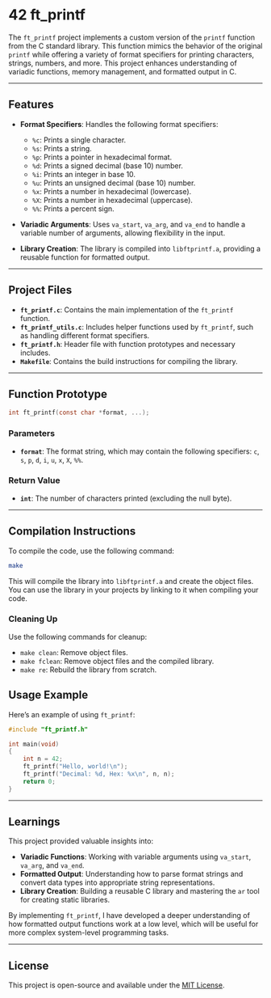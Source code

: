 # 42 ft_printf

The `ft_printf` project implements a custom version of the `printf` function from the C standard library. This function mimics the behavior of the original `printf` while offering a variety of format specifiers for printing characters, strings, numbers, and more. This project enhances understanding of variadic functions, memory management, and formatted output in C.

---

## Features

- **Format Specifiers**: Handles the following format specifiers:
  - `%c`: Prints a single character.
  - `%s`: Prints a string.
  - `%p`: Prints a pointer in hexadecimal format.
  - `%d`: Prints a signed decimal (base 10) number.
  - `%i`: Prints an integer in base 10.
  - `%u`: Prints an unsigned decimal (base 10) number.
  - `%x`: Prints a number in hexadecimal (lowercase).
  - `%X`: Prints a number in hexadecimal (uppercase).
  - `%%`: Prints a percent sign.

- **Variadic Arguments**: Uses `va_start`, `va_arg`, and `va_end` to handle a variable number of arguments, allowing flexibility in the input.

- **Library Creation**: The library is compiled into `libftprintf.a`, providing a reusable function for formatted output.

---

## Project Files

- **`ft_printf.c`**: Contains the main implementation of the `ft_printf` function.
- **`ft_printf_utils.c`**: Includes helper functions used by `ft_printf`, such as handling different format specifiers.
- **`ft_printf.h`**: Header file with function prototypes and necessary includes.
- **`Makefile`**: Contains the build instructions for compiling the library.

---

## Function Prototype

```c
int ft_printf(const char *format, ...);
```

### Parameters
- **`format`**: The format string, which may contain the following specifiers: `c`, `s`, `p`, `d`, `i`, `u`, `x`, `X`, `%%`.

### Return Value
- **`int`**: The number of characters printed (excluding the null byte).

---

## Compilation Instructions

To compile the code, use the following command:

```bash
make
```

This will compile the library into `libftprintf.a` and create the object files. You can use the library in your projects by linking to it when compiling your code.

### Cleaning Up
Use the following commands for cleanup:

- `make clean`: Remove object files.
- `make fclean`: Remove object files and the compiled library.
- `make re`: Rebuild the library from scratch.

## Usage Example

Here’s an example of using `ft_printf`:

```c
#include "ft_printf.h"

int main(void)
{
    int n = 42;
    ft_printf("Hello, world!\n");
    ft_printf("Decimal: %d, Hex: %x\n", n, n);
    return 0;
}
```

---

## Learnings

This project provided valuable insights into:
- **Variadic Functions**: Working with variable arguments using `va_start`, `va_arg`, and `va_end`.
- **Formatted Output**: Understanding how to parse format strings and convert data types into appropriate string representations.
- **Library Creation**: Building a reusable C library and mastering the `ar` tool for creating static libraries.

By implementing `ft_printf`, I have developed a deeper understanding of how formatted output functions work at a low level, which will be useful for more complex system-level programming tasks.

---

## License

This project is open-source and available under the [MIT License](https://opensource.org/licenses/MIT).
